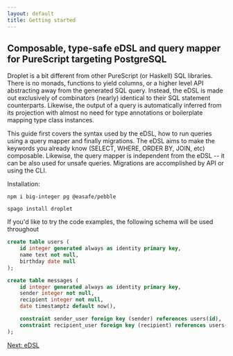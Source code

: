 ```yaml
---
layout: default
title: Getting started
---
```


## Composable, type-safe eDSL and query mapper for PureScript targeting PostgreSQL

Droplet is a bit different from other PureScript (or Haskell) SQL libraries. There is no monads, functions to yield columns, or a higher level API abstracting away from the generated SQL query. Instead, the eDSL is made out exclusively of combinators (nearly) identical to their SQL statement counterparts. Likewise, the output of a query is automatically inferred from its projection with almost no need for type annotations or boilerplate mapping type class instances.

This guide first covers the syntax used by the eDSL, how to run queries using a query mapper and finally migrations. The eDSL aims to make the keywords you already know (SELECT, WHERE, ORDER BY, JOIN, etc) composable. Likewise, the query mapper is independent from the eDSL -- it can be also used for unsafe queries. Migrations are accomplished by API or using the CLI.

Installation:

```
npm i big-integer pg @easafe/pebble

spago install droplet
```

If you'd like to try the code examples, the following schema will be used throughout

```sql
create table users (
    id integer generated always as identity primary key,
    name text not null,
    birthday date null
);

create table messages (
    id integer generated always as identity primary key,
    sender integer not null,
    recipient integer not null,
    date timestamptz default now(),

    constraint sender_user foreign key (sender) references users(id),
    constraint recipient_user foreign key (recipient) references users(id)
);
```


<a href="/edsl" class="direction">Next: eDSL</a>
